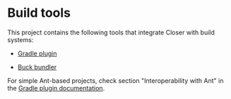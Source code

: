 # Build tools #

This project contains the following tools that integrate Closer with
build systems:

* [Gradle plugin](gradle-plugin/README.md)

* [Buck bundler](buck-bundler/README.md)

For simple Ant-based projects, check section "Interoperability with Ant" in the [Gradle plugin documentation](gradle-plugin/README.md).
